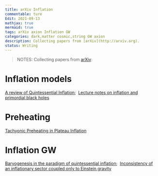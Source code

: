```yaml
---
title: arXiv Inflation
commentable: ture
Edit: 2021-09-13
mathjax: true
mermaid: true
tags: arXiv axion Inflation GW 
categories: dark,matter cosmic,string GW axion
description: Collecting papers from [arXiv](http://arxiv.org).
status: Writing
---
```

>NOTES: Collecting papers from [arXiv](http://arxiv.org).

# Inflation models
[A review of Quintessential Inflation](https://arxiv.org/pdf/2108.11144.pdf);&nbsp;&nbsp;[Lecture notes on inflation and primordial black holes](https://arxiv.org/pdf/2112.05716.pdf)

# Preheating
[Tachyonic Preheating in Plateau Inflation](https://arxiv.org/pdf/2108.10767.pdf)

# Inflation GW
[Baryogenesis in the paradigm of quintessential inflation](https://arxiv.org/pdf/1908.03742.pdf);&nbsp;&nbsp;[Inconsistency of an inflationary sector coupled only to Einstein gravity](https://arxiv.org/pdf/1811.04093.pdf)
